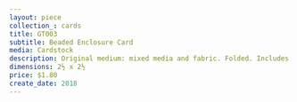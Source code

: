 ```yaml
---
layout: piece
collection_: cards
title: GT003
subtitle: Beaded Enclosure Card
media: Cardstock
description: Original medium: mixed media and fabric. Folded. Includes envelope.
dimensions: 2½ x 2½
price: $1.80
create_date: 2018
---
```

